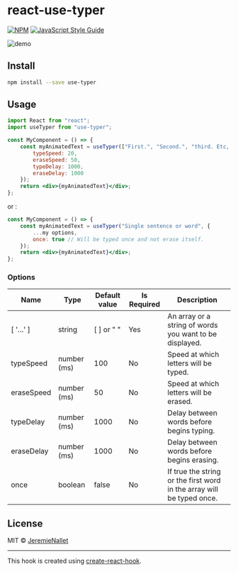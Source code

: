 # react-use-typer

[![NPM](https://img.shields.io/npm/v/typer.svg)](https://www.npmjs.com/package/use-typer) [![JavaScript Style Guide](https://img.shields.io/badge/code_style-standard-brightgreen.svg)](https://standardjs.com)

![demo](https://media.giphy.com/media/Q8IfctHNsDNzDbvKan/giphy.gif)

## Install

```bash
npm install --save use-typer
```

## Usage

```jsx
import React from "react";
import useTyper from "use-typer";

const MyComponent = () => {
    const myAnimatedText = useTyper(["First.", "Second.", "third. Etc, ..."], {
        typeSpeed: 20,
        eraseSpeed: 50,
        typeDelay: 1000,
        eraseDelay: 1000
    });
    return <div>{myAnimatedText}</div>;
};
```

or :

```jsx
const MyComponent = () => {
    const myAnimatedText = useTyper("Single sentence or word", {
        ...my options,
        once: true // Will be typed once and not erase itself.
    });
    return <div>{myAnimatedText}</div>;
};
```

### Options

| Name       | Type        | Default value | Is Required | Description                                                           |
| ---------- | ----------- | ------------- | ----------- | --------------------------------------------------------------------- |
| [ '...' ]  | string      | [ ] or " "    | Yes         | An array or a string of words you want to be displayed.               |
| typeSpeed  | number (ms) | 100           | No          | Speed at which letters will be typed.                                 |
| eraseSpeed | number (ms) | 50            | No          | Speed at which letters will be erased.                                |
| typeDelay  | number (ms) | 1000          | No          | Delay between words before begins typing.                             |
| eraseDelay | number (ms) | 1000          | No          | Delay between words before begins erasing.                            |
| once       | boolean     | false         | No          | If true the string or the first word in the array will be typed once. |

## License

MIT © [JeremieNallet](https://github.com/JeremieNallet)

---

This hook is created using [create-react-hook](https://github.com/hermanya/create-react-hook).
